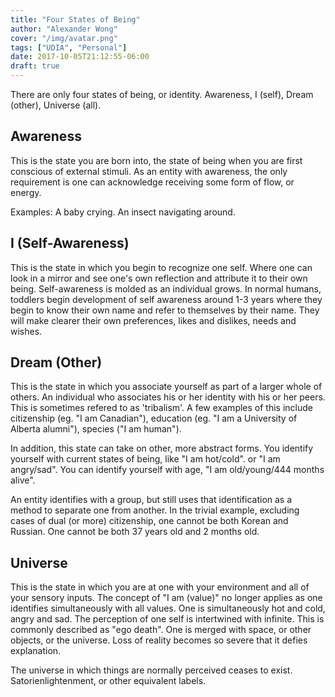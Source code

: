 ```yaml
---
title: "Four States of Being"
author: "Alexander Wong"
cover: "/img/avatar.png"
tags: ["UDIA", "Personal"]
date: 2017-10-05T21:12:55-06:00
draft: true
---
```


There are only four states of being, or identity. Awareness, I (self), Dream (other), Universe (all).

## Awareness

This is the state you are born into, the state of being when you are first conscious of external stimuli. As an entity with awareness, the only requirement is one can acknowledge receiving some form of flow, or energy.

Examples: A baby crying. An insect navigating around.

## I (Self-Awareness)

This is the state in which you begin to recognize one self. Where one can look in a mirror and see one's own reflection and attribute it to their own being. Self-awareness is molded as an individual grows. In normal humans, toddlers begin development of self awareness around 1-3 years where they begin to know their own name and refer to themselves by their name. They will make clearer their own preferences, likes and dislikes, needs and wishes.

## Dream (Other)

This is the state in which you associate yourself as part of a larger whole of others. An individual who associates his or her identity with his or her peers. This is sometimes refered to as 'tribalism'. A few examples of this include citizenship (eg. "I am Canadian"), education (eg. "I am a University of Alberta alumni"), species ("I am human").

In addition, this state can take on other, more abstract forms. You identify yourself with current states of being, like "I am hot/cold". or "I am angry/sad". You can identify yourself with age, "I am old/young/444 months alive".

An entity identifies with a group, but still uses that identification as a method to separate one from another. In the trivial example, excluding cases of dual (or more) citizenship, one cannot be both Korean and Russian. One cannot be both 37 years old and 2 months old.

## Universe

This is the state in which you are at one with your environment and all of your sensory inputs. The concept of "I am (value)" no longer applies as one identifies simultaneously with all values. One is simultaneously hot and cold, angry and sad. The perception of one self is intertwined with infinite. This is commonly described as "ego death". One is merged with space, or other objects, or the universe. Loss of reality becomes so severe that it defies explanation.

The universe in which things are normally perceived ceases to exist. Satorienlightenment, or other equivalent labels.
